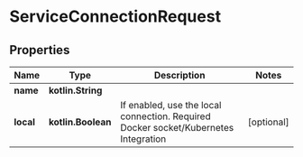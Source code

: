 
# ServiceConnectionRequest

## Properties
Name | Type | Description | Notes
------------ | ------------- | ------------- | -------------
**name** | **kotlin.String** |  | 
**local** | **kotlin.Boolean** | If enabled, use the local connection. Required Docker socket/Kubernetes Integration |  [optional]



